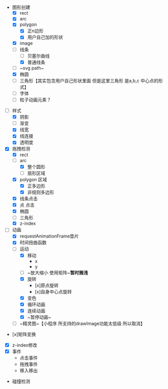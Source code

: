 #

- 图形创建
    - [x] rect
    - [x] arc
    - [x] polygon
        - [x] 正n边形
        - [x] 用户自己加的形状
    -  [x] image
    -  [ ] 线条    
        -  [ ] 贝塞尔曲线
        -  [x] 普通线条
    - [ ] ~svg path~
    - [x] 椭圆
    - [ ] 三角形【其实包含用户自己形状里面 但是这里三角形 是a,b,c 中心点的形式】
    - [ ] 字体
    - [ ] 粒子动画元素？
-  [ ] 样式
    -  [x] 阴影
    -  [ ] 渐变   
    -  [x] 线宽
    -  [x] 线连接
    -  [x] 透明度

-  [x] 拖拽检测
    -  [x] rect
    -  [ ] arc
        - [x] 整个圆形
        - [ ] 扇形区域
    -  [x] polygon 区域 
        -  [x] 正多边形
        -  [x] 非规则多边形
    -  [x] 线条点击
    -  [x] 点 点击
    -  [x] 椭圆
    -  [ ] 三角形
    -  [x] z-index
-  [ ] 动画
    -  [x] requestAnimationFrame垫片
    -  [x] 时间扭曲函数
    -  [ ] 运动
        -  [x] 移动
            -  x
            -  y
        -  [ ] ~放大缩小 使用矩阵~**暂时搁浅**
        -  [x] 旋转
            -  [x]原点旋转
            -  [x]自身中心点旋转
        -  [x] 变色
        -  [x] 循环动画
        -  [x] 连续动画 
        -  [x] ~暂停动画~
    -  [ ] ~精灵图~【小程序 所支持的drawImage功能太低级 所以取消】
- [x]矩阵变换
- [x] z-index修改
- [x] 事件
    - 点击事件
    - 拖拽事件
    - 移入移出

- 碰撞检测